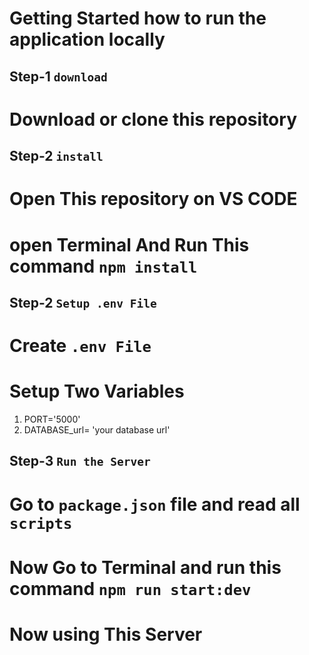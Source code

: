 # Getting Started how to run the application locally

## Step-1 `download`

# Download or clone this repository

## Step-2 `install`

# Open This repository on VS CODE

# open Terminal And Run This command `npm install`

## Step-2 `Setup .env File`

# Create `.env File`

# Setup Two Variables

1. PORT='5000'
2. DATABASE_url= 'your database url'

## Step-3 `Run the Server`

# Go to `package.json` file and read all `scripts`

# Now Go to Terminal and run this command `npm run start:dev`

# Now using This Server
